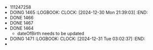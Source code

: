 - 111247258
- DOING 1465
  :LOGBOOK:
  CLOCK: [2024-12-30 Mon 21:39:03]
  :END:
- DONE 1466
- DONE 1467
- DONE 1464
	- dateOfBirth needs to be updated
- DOING 1471
  :LOGBOOK:
  CLOCK: [2024-12-31 Tue 03:02:37]
  :END:
-